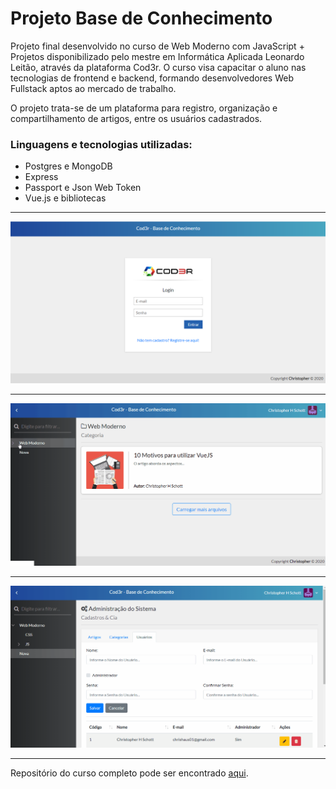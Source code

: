 # Projeto Base de Conhecimento

Projeto final desenvolvido no curso de Web Moderno com JavaScript + Projetos disponibilizado pelo mestre em Informática Aplicada Leonardo Leitão, através da plataforma Cod3r. O curso visa capacitar o aluno nas tecnologias de frontend e backend, formando desenvolvedores Web Fullstack aptos ao mercado de trabalho. 

O projeto trata-se de um plataforma para registro, organização e compartilhamento de artigos, entre os usuários cadastrados. 

### Linguagens e tecnologias utilizadas:
<ul>
  <li> Postgres e MongoDB </li>
  <li> Express </li>
  <li> Passport e Json Web Token </li>
  <li> Vue.js e bibliotecas </li>
</ul>
<hr>
<p align="center">
  <img src="https://github.com/ChristopherHauschild/projeto-base-conhecimento-cod3r/blob/master/auth.PNG?"/>
</p>
<hr>
<p align="center">
  <img src="https://github.com/ChristopherHauschild/projeto-base-conhecimento-cod3r/blob/master/home.gif?"/>
</p>
<hr>
<p align="center">
  <img src="https://github.com/ChristopherHauschild/projeto-base-conhecimento-cod3r/blob/master/admin.gif?"/>
</p>
<hr>
Repositório do curso completo pode ser encontrado <a href="https://github.com/ChristopherHauschild/curso-web-moderno-cod3r">aqui</a>.
